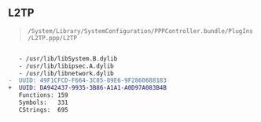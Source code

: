 ## L2TP

> `/System/Library/SystemConfiguration/PPPController.bundle/PlugIns/L2TP.ppp/L2TP`

```diff

   - /usr/lib/libSystem.B.dylib
   - /usr/lib/libipsec.A.dylib
   - /usr/lib/libnetwork.dylib
-  UUID: 49F1CFCD-F664-3C85-89E6-9F2860688183
+  UUID: DA942437-9935-3B86-A1A1-A0D97A083B4B
   Functions: 159
   Symbols:   331
   CStrings:  695

```
